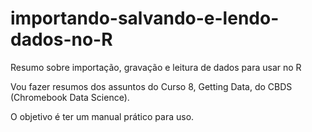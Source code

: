 # importando-salvando-e-lendo-dados-no-R
Resumo sobre importação, gravação e leitura de dados para usar no R

Vou fazer resumos dos assuntos do Curso 8, Getting Data, do CBDS (Chromebook Data Science).

O objetivo é ter um manual prático para uso.